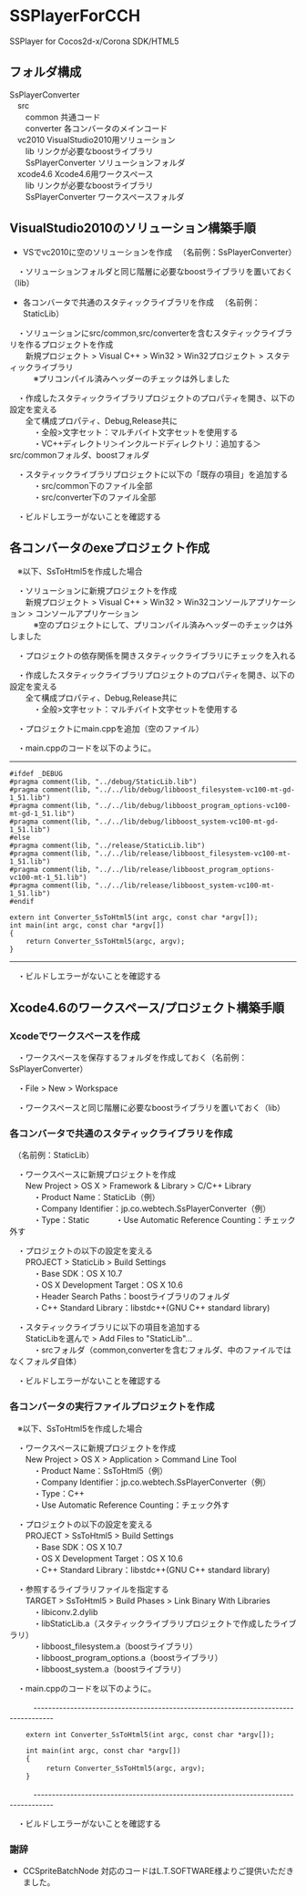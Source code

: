 SSPlayerForCCH
==============

SSPlayer for Cocos2d-x/Corona SDK/HTML5

## フォルダ構成

SsPlayerConverter  
　src  
　　common             共通コード  
　　converter          各コンバータのメインコード  
　vc2010               VisualStudio2010用ソリューション  
　　lib                リンクが必要なboostライブラリ  
　　SsPlayerConverter  ソリューションフォルダ  
　xcode4.6             Xcode4.6用ワークスペース  
　　lib                リンクが必要なboostライブラリ  
　　SsPlayerConverter  ワークスペースフォルダ  

## VisualStudio2010のソリューション構築手順

- VSでvc2010に空のソリューションを作成
　（名前例：SsPlayerConverter）

　・ソリューションフォルダと同じ階層に必要なboostライブラリを置いておく（lib）

- 各コンバータで共通のスタティックライブラリを作成
　（名前例：StaticLib）

　・ソリューションにsrc/common,src/converterを含むスタティックライブラリを作るプロジェクトを作成  
　　新規プロジェクト > Visual C++ > Win32 > Win32プロジェクト > スタティックライブラリ  
　　　※プリコンパイル済みヘッダーのチェックは外しました

　・作成したスタティックライブラリプロジェクトのプロパティを開き、以下の設定を変える  
　　全て構成プロパティ、Debug,Release共に  
　　　・全般>文字セット：マルチバイト文字セットを使用する  
　　　・VC++ディレクトリ＞インクルードディレクトリ：追加する＞src/commonフォルダ、boostフォルダ  

　・スタティックライブラリプロジェクトに以下の「既存の項目」を追加する  
　　　・src/common下のファイル全部  
　　　・src/converter下のファイル全部  

　・ビルドしエラーがないことを確認する  

## 各コンバータのexeプロジェクト作成
　※以下、SsToHtml5を作成した場合  

　・ソリューションに新規プロジェクトを作成  
　　新規プロジェクト > Visual C++ > Win32 > Win32コンソールアプリケーション >  コンソールアプリケーション  
　　　※空のプロジェクトにして、プリコンパイル済みヘッダーのチェックは外しました  

　・プロジェクトの依存関係を開きスタティックライブラリにチェックを入れる  

　・作成したスタティックライブラリプロジェクトのプロパティを開き、以下の設定を変える  
　　全て構成プロパティ、Debug,Release共に  
　　　・全般>文字セット：マルチバイト文字セットを使用する  

　・プロジェクトにmain.cppを追加（空のファイル）  

　・main.cppのコードを以下のように。  

-----------------------------------------------------------------------------------  

    #ifdef _DEBUG
    #pragma comment(lib, "../debug/StaticLib.lib")
    #pragma comment(lib, "../../lib/debug/libboost_filesystem-vc100-mt-gd-1_51.lib")
    #pragma comment(lib, "../../lib/debug/libboost_program_options-vc100-mt-gd-1_51.lib")
    #pragma comment(lib, "../../lib/debug/libboost_system-vc100-mt-gd-1_51.lib")
    #else
    #pragma comment(lib, "../release/StaticLib.lib")
    #pragma comment(lib, "../../lib/release/libboost_filesystem-vc100-mt-1_51.lib")
    #pragma comment(lib, "../../lib/release/libboost_program_options-vc100-mt-1_51.lib")
    #pragma comment(lib, "../../lib/release/libboost_system-vc100-mt-1_51.lib")
    #endif
    
    extern int Converter_SsToHtml5(int argc, const char *argv[]);
    int main(int argc, const char *argv[])
    {
        return Converter_SsToHtml5(argc, argv);
    }

-----------------------------------------------------------------------------------

　・ビルドしエラーがないことを確認する

## Xcode4.6のワークスペース/プロジェクト構築手順

### Xcodeでワークスペースを作成

　・ワークスペースを保存するフォルダを作成しておく（名前例：SsPlayerConverter）

　・File > New > Workspace

　・ワークスペースと同じ階層に必要なboostライブラリを置いておく（lib）

### 各コンバータで共通のスタティックライブラリを作成
　（名前例：StaticLib）

　・ワークスペースに新規プロジェクトを作成  
　　New Project > OS X > Framework & Library > C/C++ Library  
　　　・Product Name：StaticLib（例）  
　　　・Company Identifier：jp.co.webtech.SsPlayerConverter（例）  
　　　・Type：Static 
　　　・Use Automatic Reference Counting：チェック外す  

　・プロジェクトの以下の設定を変える  
　　PROJECT > StaticLib > Build Settings  
　　　・Base SDK：OS X 10.7  
　　　・OS X Development Target：OS X 10.6  
　　　・Header Search Paths：boostライブラリのフォルダ  
　　　・C++ Standard Library：libstdc++(GNU C++ standard library)  

　・スタティックライブラリに以下の項目を追加する  
　　StaticLibを選んで > Add Files to "StaticLib"...  
　　　・srcフォルダ（common,converterを含むフォルダ、中のファイルではなくフォルダ自体）

　・ビルドしエラーがないことを確認する

### 各コンバータの実行ファイルプロジェクトを作成
　※以下、SsToHtml5を作成した場合

　・ワークスペースに新規プロジェクトを作成  
　　New Project > OS X > Application > Command Line Tool  
　　　・Product Name：SsToHtml5（例）  
　　　・Company Identifier：jp.co.webtech.SsPlayerConverter（例）  
　　　・Type：C++  
　　　・Use Automatic Reference Counting：チェック外す

　・プロジェクトの以下の設定を変える  
　　PROJECT > SsToHtml5 > Build Settings  
　　　・Base SDK：OS X 10.7  
　　　・OS X Development Target：OS X 10.6  
　　　・C++ Standard Library：libstdc++(GNU C++ standard library)  

　・参照するライブラリファイルを指定する  
　　TARGET > SsToHtml5 > Build Phases > Link Binary With Libraries  
　　　・libiconv.2.dylib  
　　　・libStaticLib.a（スタティックライブラリプロジェクトで作成したライブラリ）  
　　　・libboost_filesystem.a（boostライブラリ）  
　　　・libboost_program_options.a（boostライブラリ）  
　　　・libboost_system.a（boostライブラリ）  

　・main.cppのコードを以下のように。  

　　　-----------------------------------------------------------------------------------

        extern int Converter_SsToHtml5(int argc, const char *argv[]);
    
        int main(int argc, const char *argv[])
        {
        　　　return Converter_SsToHtml5(argc, argv);
        }

　　　-----------------------------------------------------------------------------------

　・ビルドしエラーがないことを確認する


### 謝辞
- CCSpriteBatchNode 対応のコードはL.T.SOFTWARE様よりご提供いただきました。
